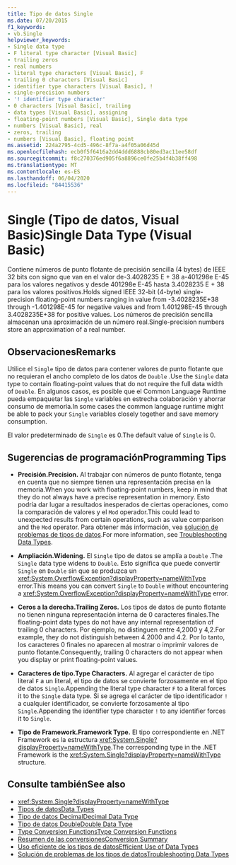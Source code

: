 ```yaml
---
title: Tipo de datos Single
ms.date: 07/20/2015
f1_keywords:
- vb.Single
helpviewer_keywords:
- Single data type
- F literal type character [Visual Basic]
- trailing zeros
- real numbers
- literal type characters [Visual Basic], F
- trailing 0 characters [Visual Basic]
- identifier type characters [Visual Basic], !
- single-precision numbers
- '! identifier type character'
- 0 characters [Visual Basic], trailing
- data types [Visual Basic], assigning
- floating-point numbers [Visual Basic], Single data type
- numbers [Visual Basic], real
- zeros, trailing
- numbers [Visual Basic], floating point
ms.assetid: 224a2795-4cd5-496c-8f7a-a4f05a06d45d
ms.openlocfilehash: ecb0f5f6416a2dd4ddd6888cb80ed3ac11ee58df
ms.sourcegitcommit: f8c270376ed905f6a8896ce0fe25b4f4b38ff498
ms.translationtype: MT
ms.contentlocale: es-ES
ms.lasthandoff: 06/04/2020
ms.locfileid: "84415536"
---
```

# <a name="single-data-type-visual-basic"></a><span data-ttu-id="a2975-102">Single (Tipo de datos, Visual Basic)</span><span class="sxs-lookup"><span data-stu-id="a2975-102">Single Data Type (Visual Basic)</span></span>

<span data-ttu-id="a2975-103">Contiene números de punto flotante de precisión sencilla (4 bytes) de IEEE 32 bits con signo que van en el valor de-3.4028235 E + 38 a-401298e E-45 para los valores negativos y desde 401298e E-45 hasta 3.4028235 E + 38 para los valores positivos.</span><span class="sxs-lookup"><span data-stu-id="a2975-103">Holds signed IEEE 32-bit (4-byte) single-precision floating-point numbers ranging in value from -3.4028235E+38 through -1.401298E-45 for negative values and from 1.401298E-45 through 3.4028235E+38 for positive values.</span></span> <span data-ttu-id="a2975-104">Los números de precisión sencilla almacenan una aproximación de un número real.</span><span class="sxs-lookup"><span data-stu-id="a2975-104">Single-precision numbers store an approximation of a real number.</span></span>  
  
## <a name="remarks"></a><span data-ttu-id="a2975-105">Observaciones</span><span class="sxs-lookup"><span data-stu-id="a2975-105">Remarks</span></span>  

 <span data-ttu-id="a2975-106">Utilice el `Single` tipo de datos para contener valores de punto flotante que no requieran el ancho completo de los datos de `Double` .</span><span class="sxs-lookup"><span data-stu-id="a2975-106">Use the `Single` data type to contain floating-point values that do not require the full data width of `Double`.</span></span> <span data-ttu-id="a2975-107">En algunos casos, es posible que el Common Language Runtime pueda empaquetar las `Single` variables en estrecha colaboración y ahorrar consumo de memoria.</span><span class="sxs-lookup"><span data-stu-id="a2975-107">In some cases the common language runtime might be able to pack your `Single` variables closely together and save memory consumption.</span></span>  
  
 <span data-ttu-id="a2975-108">El valor predeterminado de `Single` es 0.</span><span class="sxs-lookup"><span data-stu-id="a2975-108">The default value of `Single` is 0.</span></span>  
  
## <a name="programming-tips"></a><span data-ttu-id="a2975-109">Sugerencias de programación</span><span class="sxs-lookup"><span data-stu-id="a2975-109">Programming Tips</span></span>  
  
- <span data-ttu-id="a2975-110">**Precisión.**</span><span class="sxs-lookup"><span data-stu-id="a2975-110">**Precision.**</span></span> <span data-ttu-id="a2975-111">Al trabajar con números de punto flotante, tenga en cuenta que no siempre tienen una representación precisa en la memoria.</span><span class="sxs-lookup"><span data-stu-id="a2975-111">When you work with floating-point numbers, keep in mind that they do not always have a precise representation in memory.</span></span> <span data-ttu-id="a2975-112">Esto podría dar lugar a resultados inesperados de ciertas operaciones, como la comparación de valores y el `Mod` operador.</span><span class="sxs-lookup"><span data-stu-id="a2975-112">This could lead to unexpected results from certain operations, such as value comparison and the `Mod` operator.</span></span> <span data-ttu-id="a2975-113">Para obtener más información, vea [solución de problemas de tipos de datos](../../programming-guide/language-features/data-types/troubleshooting-data-types.md).</span><span class="sxs-lookup"><span data-stu-id="a2975-113">For more information, see [Troubleshooting Data Types](../../programming-guide/language-features/data-types/troubleshooting-data-types.md).</span></span>  
  
- <span data-ttu-id="a2975-114">**Ampliación.**</span><span class="sxs-lookup"><span data-stu-id="a2975-114">**Widening.**</span></span> <span data-ttu-id="a2975-115">El `Single` tipo de datos se amplía a `Double` .</span><span class="sxs-lookup"><span data-stu-id="a2975-115">The `Single` data type widens to `Double`.</span></span> <span data-ttu-id="a2975-116">Esto significa que puede convertir `Single` en `Double` sin que se produzca un <xref:System.OverflowException?displayProperty=nameWithType> error.</span><span class="sxs-lookup"><span data-stu-id="a2975-116">This means you can convert `Single` to `Double` without encountering a <xref:System.OverflowException?displayProperty=nameWithType> error.</span></span>  
  
- <span data-ttu-id="a2975-117">**Ceros a la derecha.**</span><span class="sxs-lookup"><span data-stu-id="a2975-117">**Trailing Zeros.**</span></span> <span data-ttu-id="a2975-118">Los tipos de datos de punto flotante no tienen ninguna representación interna de 0 caracteres finales.</span><span class="sxs-lookup"><span data-stu-id="a2975-118">The floating-point data types do not have any internal representation of trailing 0 characters.</span></span> <span data-ttu-id="a2975-119">Por ejemplo, no distinguen entre 4,2000 y 4,2.</span><span class="sxs-lookup"><span data-stu-id="a2975-119">For example, they do not distinguish between 4.2000 and 4.2.</span></span> <span data-ttu-id="a2975-120">Por lo tanto, los caracteres 0 finales no aparecen al mostrar o imprimir valores de punto flotante.</span><span class="sxs-lookup"><span data-stu-id="a2975-120">Consequently, trailing 0 characters do not appear when you display or print floating-point values.</span></span>  
  
- <span data-ttu-id="a2975-121">**Caracteres de tipo.**</span><span class="sxs-lookup"><span data-stu-id="a2975-121">**Type Characters.**</span></span> <span data-ttu-id="a2975-122">Al agregar el carácter de tipo literal `F` a un literal, el tipo de datos se convierte forzosamente en el tipo de datos `Single`.</span><span class="sxs-lookup"><span data-stu-id="a2975-122">Appending the literal type character `F` to a literal forces it to the `Single` data type.</span></span> <span data-ttu-id="a2975-123">Si se agrega el carácter de tipo identificador `!` a cualquier identificador, se convierte forzosamente al tipo `Single`.</span><span class="sxs-lookup"><span data-stu-id="a2975-123">Appending the identifier type character `!` to any identifier forces it to `Single`.</span></span>  
  
- <span data-ttu-id="a2975-124">**Tipo de Framework.**</span><span class="sxs-lookup"><span data-stu-id="a2975-124">**Framework Type.**</span></span> <span data-ttu-id="a2975-125">El tipo correspondiente en .NET Framework es la estructura <xref:System.Single?displayProperty=nameWithType>.</span><span class="sxs-lookup"><span data-stu-id="a2975-125">The corresponding type in the .NET Framework is the <xref:System.Single?displayProperty=nameWithType> structure.</span></span>  
  
## <a name="see-also"></a><span data-ttu-id="a2975-126">Consulte también</span><span class="sxs-lookup"><span data-stu-id="a2975-126">See also</span></span>

- <xref:System.Single?displayProperty=nameWithType>
- [<span data-ttu-id="a2975-127">Tipos de datos</span><span class="sxs-lookup"><span data-stu-id="a2975-127">Data Types</span></span>](index.md)
- [<span data-ttu-id="a2975-128">Tipo de datos Decimal</span><span class="sxs-lookup"><span data-stu-id="a2975-128">Decimal Data Type</span></span>](decimal-data-type.md)
- [<span data-ttu-id="a2975-129">Tipo de datos Double</span><span class="sxs-lookup"><span data-stu-id="a2975-129">Double Data Type</span></span>](double-data-type.md)
- [<span data-ttu-id="a2975-130">Type Conversion Functions</span><span class="sxs-lookup"><span data-stu-id="a2975-130">Type Conversion Functions</span></span>](../functions/type-conversion-functions.md)
- [<span data-ttu-id="a2975-131">Resumen de las conversiones</span><span class="sxs-lookup"><span data-stu-id="a2975-131">Conversion Summary</span></span>](../keywords/conversion-summary.md)
- [<span data-ttu-id="a2975-132">Uso eficiente de los tipos de datos</span><span class="sxs-lookup"><span data-stu-id="a2975-132">Efficient Use of Data Types</span></span>](../../programming-guide/language-features/data-types/efficient-use-of-data-types.md)
- [<span data-ttu-id="a2975-133">Solución de problemas de los tipos de datos</span><span class="sxs-lookup"><span data-stu-id="a2975-133">Troubleshooting Data Types</span></span>](../../programming-guide/language-features/data-types/troubleshooting-data-types.md)
